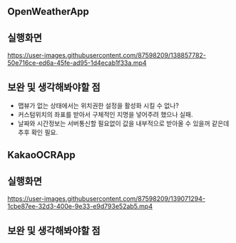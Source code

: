## OpenWeatherApp

## 실행화면

https://user-images.githubusercontent.com/87598209/138857782-50e716ce-ed6a-45fe-ad95-1d4ecab1f33a.mp4





## 보완 및 생각해봐야할 점
* 맵뷰가 없는 상태에서는 위치권한 설정을 활성화 시킬 수 없나?
* 커스텀위치의 좌표를 받아서 구체적인 지명을 넣어주려 했으나 실패.
* 날짜와 시간정보는 서버통신할 필요없이 값을 내부적으로 받아올 수 있을꺼 같은데 추후 확인 필요.

## KakaoOCRApp


## 실행화면

https://user-images.githubusercontent.com/87598209/139071294-1cbe87ee-32d3-400e-9e33-e9d793e52ab5.mp4

## 보완 및 생각해봐야할 점
